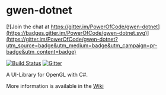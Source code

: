 # gwen-dotnet

[![Join the chat at https://gitter.im/PowerOfCode/gwen-dotnet](https://badges.gitter.im/PowerOfCode/gwen-dotnet.svg)](https://gitter.im/PowerOfCode/gwen-dotnet?utm_source=badge&utm_medium=badge&utm_campaign=pr-badge&utm_content=badge)

[![Build Status](http://jenkins.baseplex.de/buildStatus/icon?job=open.gwen-dotnet&.png)](http://jenkins.baseplex.de/job/open.gwen-dotnet)
[![Gitter](https://badges.gitter.im/PowerOfCode/gwen-dotnet.svg)](https://gitter.im/PowerOfCode/gwen-dotnet?utm_source=badge&utm_medium=badge&utm_campaign=pr-badge)

A UI-Library for OpenGL with C#.

More information is available in the [Wiki](https://github.com/PowerOfCode/gwen-dotnet/wiki/ProjectHome)
